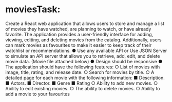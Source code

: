 # moviesTask:
Create a React web application that allows users to store and manage a list of movies they have watched, are planning to watch, or have already favorite. The application provides a user-friendly interface for adding, viewing, editing, and deleting movies from the catalog. Additionally, users can mark movies as favourites to make it easier to keep track of their watchlist or recommendations.
● Use any available API or Use JSON Server to simulate an API server that allows you to retrieve, add, edit, and delete movie data. (Movie file attached below)
● Design should be responsive
● The application should have the following features:
○ List of movies with image, title, rating, and release date.
○ Search for movies by title.
○ A detailed page for each movie with the following information:
■ Description.
■ Actors.
■ Director.
■ Genre
■ Rating
○ Ability to add new movies.
○ Ability to edit existing movies.
○ The ability to delete movies.
○ Ability to add a movie to your favourites